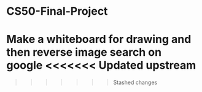 # CS50-Final-Project
Make a whiteboard for drawing and then reverse image search on google 
<<<<<<< Updated upstream
=======


>>>>>>> Stashed changes

